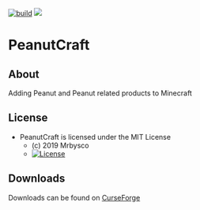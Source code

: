 [![build](https://github.com/Mrbysco/PeanutMod/actions/workflows/build.yml/badge.svg)](https://github.com/Mrbysco/PeanutMod/actions/workflows/build.yml)
[![](http://cf.way2muchnoise.eu/versions/353490.svg)](https://www.curseforge.com/minecraft/mc-mods/peanutcraft)

# PeanutCraft #

## About ##
Adding Peanut and Peanut related products to Minecraft

## License ##
* PeanutCraft is licensed under the MIT License
  - (c) 2019 Mrbysco
  - [![License](https://img.shields.io/badge/License-MIT-red.svg?style=flat)](http://opensource.org/licenses/MIT)

## Downloads ##
Downloads can be found on [CurseForge](https://www.curseforge.com/minecraft/mc-mods/peanutcraft)
